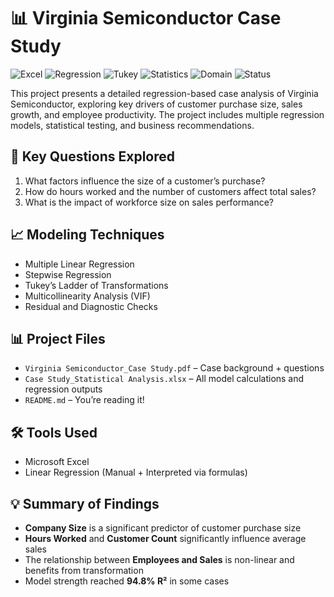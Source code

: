 # 📊 Virginia Semiconductor Case Study
![Excel](https://img.shields.io/badge/Tool-Microsoft%20Excel-217346?logo=microsoft-excel&logoColor=white)
![Regression](https://img.shields.io/badge/Method-Multiple%20Regression-blue)
![Tukey](https://img.shields.io/badge/Transformation-Tukey%E2%80%99s%20Ladder-purple)
![Statistics](https://img.shields.io/badge/Focus-Statistical%20Analysis-critical)
![Domain](https://img.shields.io/badge/Domain-Business%20Analytics-yellowgreen)
![Status](https://img.shields.io/badge/Project-Completed-brightgreen)

This project presents a detailed regression-based case analysis of Virginia Semiconductor, exploring key drivers of customer purchase size, sales growth, and employee productivity. The project includes multiple regression models, statistical testing, and business recommendations.

## 🧠 Key Questions Explored
1. What factors influence the size of a customer’s purchase?
2. How do hours worked and the number of customers affect total sales?
3. What is the impact of workforce size on sales performance?

## 📈 Modeling Techniques
- Multiple Linear Regression
- Stepwise Regression
- Tukey’s Ladder of Transformations
- Multicollinearity Analysis (VIF)
- Residual and Diagnostic Checks

## 📊 Project Files
- `Virginia Semiconductor_Case Study.pdf` – Case background + questions
- `Case Study_Statistical Analysis.xlsx` – All model calculations and regression outputs
- `README.md` – You’re reading it!

## 🛠 Tools Used
- Microsoft Excel
- Linear Regression (Manual + Interpreted via formulas)

## 💡 Summary of Findings
- **Company Size** is a significant predictor of customer purchase size
- **Hours Worked** and **Customer Count** significantly influence average sales
- The relationship between **Employees and Sales** is non-linear and benefits from transformation
- Model strength reached **94.8% R²** in some cases
